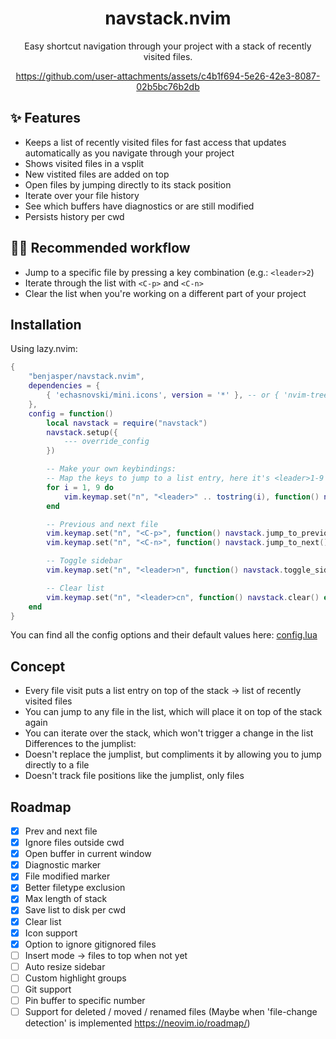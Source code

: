 <div align="center">

# navstack.nvim

Easy shortcut navigation through your project with a stack of recently visited files.

https://github.com/user-attachments/assets/c4b1f694-5e26-42e3-8087-02b5bc76b2db

</div>

## ✨ Features
- Keeps a list of recently visited files for fast access that updates automatically as you navigate through your project
- Shows visited files in a vsplit
- New vistited files are added on top
- Open files by jumping directly to its stack position
- Iterate over your file history
- See which buffers have diagnostics or are still modified
- Persists history per cwd

## 👍🏻 Recommended workflow
- Jump to a specific file by pressing a key combination (e.g.: `<leader>2`)
- Iterate through the list with `<C-p>` and `<C-n>`
- Clear the list when you're working on a different part of your project

## Installation
Using lazy.nvim:
```lua
{
	"benjasper/navstack.nvim",
	dependencies = {
		{ 'echasnovski/mini.icons', version = '*' }, -- or { 'nvim-tree/nvim-web-devicons', version = '*' }
	},
	config = function()
		local navstack = require("navstack")
		navstack.setup({
			--- override_config
		})

		-- Make your own keybindings:
		-- Map the keys to jump to a list entry, here it's <leader>1-9
		for i = 1, 9 do
			vim.keymap.set("n", "<leader>" .. tostring(i), function() navstack.jump_to(i) end, { noremap = true, silent = true })
		end

		-- Previous and next file
		vim.keymap.set("n", "<C-p>", function() navstack.jump_to_previous() end, { noremap = true, silent = true })
		vim.keymap.set("n", "<C-n>", function() navstack.jump_to_next() end, { noremap = true, silent = true })

		-- Toggle sidebar
		vim.keymap.set("n", "<leader>n", function() navstack.toggle_sidebar() end, { noremap = true, silent = true })

		-- Clear list
		vim.keymap.set("n", "<leader>cn", function() navstack.clear() end, { noremap = true, silent = true })
	end
}
```

You can find all the config options and their default values here: [config.lua](lua/navstack/config.lua)

## Concept
- Every file visit puts a list entry on top of the stack -> list of recently visited files
- You can jump to any file in the list, which will place it on top of the stack again
- You can iterate over the stack, which won't trigger a change in the list
Differences to the jumplist:
- Doesn't replace the jumplist, but compliments it by allowing you to jump directly to a file
- Doesn't track file positions like the jumplist, only files

## Roadmap
- [x] Prev and next file
- [x] Ignore files outside cwd
- [x] Open buffer in current window
- [x] Diagnostic marker
- [x] File modified marker
- [x] Better filetype exclusion
- [x] Max length of stack
- [x] Save list to disk per cwd
- [x] Clear list
- [x] Icon support
- [x] Option to ignore gitignored files
- [ ] Insert mode -> files to top when not yet
- [ ] Auto resize sidebar
- [ ] Custom highlight groups
- [ ] Git support
- [ ] Pin buffer to specific number
- [ ] Support for deleted / moved / renamed files (Maybe when 'file-change detection' is implemented https://neovim.io/roadmap/)